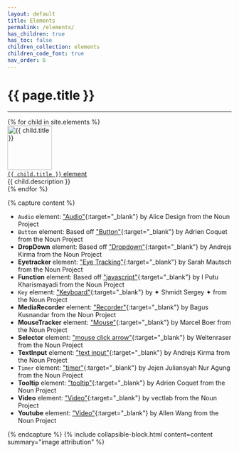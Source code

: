 ```yaml
---
layout: default
title: Elements
permalink: /elements/
has_children: true
has_toc: false
children_collection: elements
children_code_font: true
nav_order: 6
---
```


# {{ page.title }}

---

<div class="flex-row-wrap mb-8">
{% for child in site.elements %}
  <div class="centered-25 pb-4">
    <a href="{{ child.url | absolute_url }}" class="overlay-link" target="_blank">
    <div class="overlay">
      <img src="{{ site.baseurl }}/assets/elements/{{ child.thumbnail }}" alt="{{ child.title }}" width="100" height="100" class="image">
      <br>
      <div class="element-title"><code>{{ child.title }}</code> element</div>
    </div></a>
    <div class="element-description">{{ child.description }}</div>
  </div>
{% endfor %}
</div>

{% capture content %}

+ `Audio` element:
["Audio"](https://thenounproject.com/rose-alice-design/collection/speaker/?i=3408350){:target="_blank"}
by Alice Design from the Noun Project
+ `Button` element: Based off
["Button"](https://thenounproject.com/search/?q=button&i=2211253){:target="_blank"}
by Adrien Coquet from the Noun Project
+ **DropDown** element: Based off
["Dropdown"](https://thenounproject.com/andrejs/collection/user-interface-thin/?i=1678861){:target="_blank"}
by Andrejs Kirma from the Noun Project
+ **Eyetracker** element:
["Eye Tracking"](https://thenounproject.com/term/eye-tracking/2610605/){:target="_blank"}
by Sarah Mautsch from the Noun Project
+ **Function** element:
Based off ["javascript"](https://thenounproject.com/search/?q=javascript&i=1637023){:target="_blank"}
by I Putu Kharismayadi from the Noun Project
+ `Key` element:
["Keyboard"](https://thenounproject.com/term/keyboard/689836/){:target="_blank"}
by ✦ Shmidt Sergey ✦ from the Noun Project
+ **MediaRecorder** element:
["Recorder"](https://thenounproject.com/term/recorder/2416739/){:target="_blank"}
by Bagus Kusnandar from the Noun Project
+ **MouseTracker** element:
["Mouse"](https://thenounproject.com/boerma/collection/computer/?i=3573979){:target="_blank"}
by Marcel Boer from the Noun Project
+ **Selector** element:
["mouse click arrow"](https://thenounproject.com/weltenraser/collection/computing/?i=1676719){:target="_blank"}
by Weltenraser from the Noun Project
+ **TextInput** element:
["text input"](https://thenounproject.com/andrejs/collection/user-interface/?i=815651){:target="_blank"}
by Andrejs Kirma from the Noun Project
+ `Timer` element:
["timer"](https://thenounproject.com/juliansyah33/collection/baseball/?i=2735133){:target="_blank"}
by Jejen Juliansyah Nur Agung from the Noun Project
+ **Tooltip** element:
["tooltip"](https://thenounproject.com/search/?q=tooltip&i=3194820){:target="_blank"}
by Adrien Coquet from the Noun Project
+ **Video** element:
["Video"](https://thenounproject.com/vectlabmail/collection/media/?i=2375491){:target="_blank"}
by vectlab from the Noun Project
+ **Youtube** element:
["Video"](https://thenounproject.com/term/video/672008/){:target="_blank"}
by Allen Wang from the Noun Project

{% endcapture %}
{% include collapsible-block.html content=content summary="image attribution" %}
